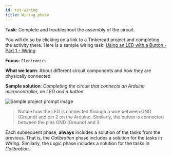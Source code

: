 ```yaml
---
id: tut-wiring
title: Wiring phase
---
```


**Task**:  Complete and troubleshoot the assembly of the circuit.

You will do so by clicking on a link to a Tinkercad project and completing the activity there.
Here is a sample wiring task: <a href="https://www.tinkercad.com/things/kaUtjdDe9jp" target="_blank">Using an LED with a Button - Part 1 - Wiring</a>

**Focus**: `Electronics`

**What we learn**: About different circuit components and how they are physically connected

**Sample solution**: *Completing the circuit that connects an Arduino microcontroller, an LED and a button*

![Sample project prompt image](assets/img/tutorial/sample-task-wiring.png)

> Notice how the LED is connected through a wire between GND (Ground) and pin 2 on the Arduino. Similarly, the button is connected between the pins GND (Ground) and 3

Each subsequent phase, **always** includes a solution of the tasks from the previous. That is, the *Calibration* phase includes a solution for the tasks in *Wiring*. Similarly, the *Logic* phase includes a solution for the tasks in *Calibration*. 